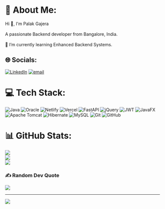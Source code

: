 # 💫 About Me:
Hi 👋, I'm Palak Gajera<br><br>A passionate Backend developer from Bangalore, India.<br><br> 🌱 I’m currently learning Enhanced Backend Systems.


## 🌐 Socials:
[![LinkedIn](https://img.shields.io/badge/LinkedIn-%230077B5.svg?logo=linkedin&logoColor=white)]([www.linkedin.com/in/palak-gajera-a77059227](https://www.linkedin.com/public-profile/settings?lipi=urn%3Ali%3Apage%3Ad_flagship3_profile_self_edit_contact-info%3B9Yw83jH%2FQOqwdw%2FeW5%2Fh7A%3D%3D)) [![email](https://img.shields.io/badge/Email-D14836?logo=gmail&logoColor=white)](mailto:palakgajera127@gmail.com) 

# 💻 Tech Stack:
![Java](https://img.shields.io/badge/java-%23ED8B00.svg?style=flat&logo=openjdk&logoColor=white) ![Oracle](https://img.shields.io/badge/Oracle-F80000?style=flat&logo=oracle&logoColor=white) ![Netlify](https://img.shields.io/badge/netlify-%23000000.svg?style=flat&logo=netlify&logoColor=#00C7B7) ![Vercel](https://img.shields.io/badge/vercel-%23000000.svg?style=flat&logo=vercel&logoColor=white) ![FastAPI](https://img.shields.io/badge/FastAPI-005571?style=flat&logo=fastapi) ![jQuery](https://img.shields.io/badge/jquery-%230769AD.svg?style=flat&logo=jquery&logoColor=white) ![JWT](https://img.shields.io/badge/JWT-black?style=flat&logo=JSON%20web%20tokens) ![JavaFX](https://img.shields.io/badge/javafx-%23FF0000.svg?style=flat&logo=javafx&logoColor=white) ![Apache Tomcat](https://img.shields.io/badge/apache%20tomcat-%23F8DC75.svg?style=flat&logo=apache-tomcat&logoColor=black) ![Hibernate](https://img.shields.io/badge/Hibernate-59666C?style=flat&logo=Hibernate&logoColor=white) ![MySQL](https://img.shields.io/badge/mysql-4479A1.svg?style=flat&logo=mysql&logoColor=white) ![Git](https://img.shields.io/badge/git-%23F05033.svg?style=flat&logo=git&logoColor=white) ![GitHub](https://img.shields.io/badge/github-%23121011.svg?style=flat&logo=github&logoColor=white)
# 📊 GitHub Stats:
![](https://github-readme-stats.vercel.app/api?username=SahilBhalani&theme=dark&hide_border=true&include_all_commits=false&count_private=false)<br/>
![](https://github-readme-streak-stats.herokuapp.com/?user=SahilBhalani&theme=dark&hide_border=true)<br/>
![](https://github-readme-stats.vercel.app/api/top-langs/?username=SahilBhalani&theme=dark&hide_border=true&include_all_commits=false&count_private=false&layout=compact)

### ✍️ Random Dev Quote
![](https://quotes-github-readme.vercel.app/api?type=horizontal&theme=radical)

---
[![](https://visitcount.itsvg.in/api?id=SahilBhalani&icon=0&color=1)](https://visitcount.itsvg.in)

<!-- Proudly created with GPRM ( https://gprm.itsvg.in ) -->
